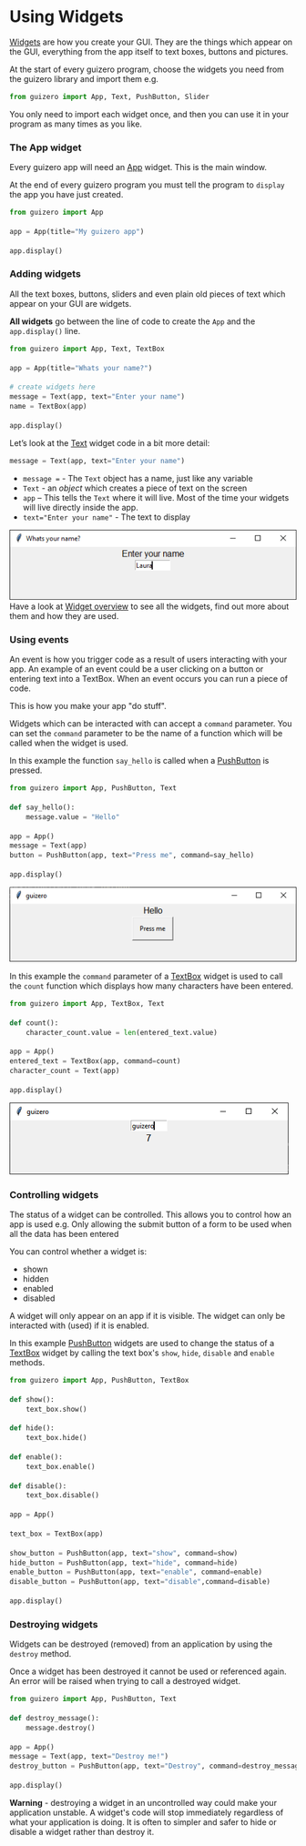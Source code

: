 # Using Widgets

[Widgets](widgetoverview.md) are how you create your GUI. They are the things which appear on the GUI, everything from the app itself to text boxes, buttons and pictures.

At the start of every guizero program, choose the widgets you need from the guizero library and import them e.g.

```python
from guizero import App, Text, PushButton, Slider
```

You only need to import each widget once, and then you can use it in your program as many times as you like.

### The App widget

Every guizero app will need an [App](app.md) widget. This is the main window.

At the end of every guizero program you must tell the program to `display` the app you have just created.

```python
from guizero import App

app = App(title="My guizero app")

app.display()
```

### Adding widgets

All the text boxes, buttons, sliders and even plain old pieces of text which appear on your GUI are widgets.

**All widgets** go between the line of code to create the `App` and the `app.display()` line.

```python
from guizero import App, Text, TextBox

app = App(title="Whats your name?")

# create widgets here
message = Text(app, text="Enter your name")
name = TextBox(app)

app.display()
```

Let’s look at the [Text](text.md) widget code in a bit more detail:

```python
message = Text(app, text="Enter your name")
```

- `message =` - The `Text` object has a name, just like any variable
- `Text` - an *object* which creates a piece of text on the screen
- `app` – This tells the `Text` where it will live. Most of the time your widgets will live directly inside the app.
- `text="Enter your name"` - The text to display

![an app showing the text 'Enter your name with a text box below where a name can be entered](images/whats-your-name.png)
Have a look at [Widget overview](widgetoverview.md) to see all the widgets, find out more about them and how they are used.


### Using events

An event is how you trigger code as a result of users interacting with your app. An example of an event could be a user clicking on a button or entering text into a TextBox. When an event occurs you can run a piece of code. 

This is how you make your app "do stuff".

Widgets which can be interacted with can accept a `command` parameter. You can set the `command` parameter to be the name of a function which will be called when the widget is used.

In this example the function `say_hello` is called when a [PushButton](pushbutton.md) is pressed.

~~~python
from guizero import App, PushButton, Text

def say_hello():
    message.value = "Hello"

app = App()
message = Text(app)
button = PushButton(app, text="Press me", command=say_hello)

app.display()
~~~

![an app showing the text 'Hello with a button underneath with the label 'Press me#](images/say-hello.png)

In this example the `command` parameter of a [TextBox](textbox.md) widget is used to call the `count` function which displays how many characters have been entered.

~~~python
from guizero import App, TextBox, Text

def count():
    character_count.value = len(entered_text.value)

app = App()
entered_text = TextBox(app, command=count)
character_count = Text(app)

app.display()
~~~

![an app showing a TextBox with the word 'guizero' entered and the number 7 shown below](images/count-chars.png)

### Controlling widgets

The status of a widget can be controlled. This allows you to control how an app is used e.g. Only allowing the submit button of a form to be used when all the data has been entered

You can control whether a widget is:

+ shown
+ hidden
+ enabled
+ disabled

A widget will only appear on an app if it is visible. The widget can only be interacted with (used) if it is enabled.

In this example [PushButton](pushbutton.md) widgets are used to change the status of a [TextBox](textbox.md) widget by calling the text box's `show`, `hide`, `disable` and `enable` methods.

~~~python
from guizero import App, PushButton, TextBox

def show():
    text_box.show()

def hide():
    text_box.hide()

def enable():
    text_box.enable()

def disable():
    text_box.disable()

app = App()

text_box = TextBox(app)

show_button = PushButton(app, text="show", command=show)
hide_button = PushButton(app, text="hide", command=hide)
enable_button = PushButton(app, text="enable", command=enable)
disable_button = PushButton(app, text="disable",command=disable)

app.display()
~~~

### Destroying widgets

Widgets can be destroyed (removed) from an application by using the `destroy` method. 

Once a widget has been destroyed it cannot be used or referenced again. An error will be raised when trying to call a destroyed widget.

~~~python
from guizero import App, PushButton, Text

def destroy_message():
    message.destroy()

app = App()
message = Text(app, text="Destroy me!")
destroy_button = PushButton(app, text="Destroy", command=destroy_message)

app.display()
~~~

**Warning** - destroying a widget in an uncontrolled way could make your application unstable. A widget's code will stop immediately regardless of what your application is doing. It is often to simpler and safer to hide or disable a widget rather than destroy it.